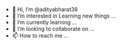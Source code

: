 - 👋 Hi, I’m @adityabharat38
- 👀 I’m interested in Learning new things ...
- 🌱 I’m currently learning ...
- 💞️ I’m looking to collaborate on ...
- 📫 How to reach me ...

<!---
adityabharat38/adityabharat38 is a ✨ special ✨ repository because its `README.md` (this file) appears on your GitHub profile.
You can click the Preview link to take a look at your changes.
--->

